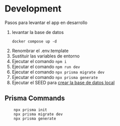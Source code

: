 # Development

Pasos para levantar el app en desarrollo

1. levantar la base de datos
    ```
    docker compose up -d
    ```
2. Renombrar el .env.template
3. Sustituir las variables de entorno
4. Ejecutar el comando ``` npm i ```
5. Ejecutar el comando ``` npm run dev ```
6. Ejecutar el comando ``` npx prisma migrate dev ```
7. Ejecutar el comando ``` npx prisma generate ```
8. Ejecutar el SEED para [crear la base de datos local](http://localhost:3000/api/seed)

## Prisma Commands
```
    npx prisma init
    npx prisma migrate dev
    npx prisma generate
```
